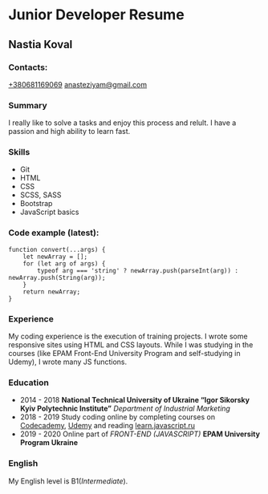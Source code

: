 # Junior Developer Resume

## Nastia Koval

### Contacts:
[+380681169069](tel:+380681169069)
[anasteziyam@gmail.com](anasteziyam@gmail.com)

### Summary
I really like to solve a tasks and enjoy this process and relult. I have a passion and high ability to learn fast.

### Skills
* Git
* HTML
* CSS
* SCSS, SASS
* Bootstrap
* JavaScript basics

### Code example (latest):
    function convert(...args) {
        let newArray = [];
        for (let arg of args) {
            typeof arg === 'string' ? newArray.push(parseInt(arg)) : newArray.push(String(arg));
        }
        return newArray;
    }

### Experience
My coding experience is the execution of training projects. I wrote some responsive sites using HTML and CSS layouts. While I was studying in the courses (like EPAM Front-End University Program and self-studying in Udemy), I wrote many JS functions.

### Education
* 2014 - 2018 **National Technical University of Ukraine “Igor Sikorsky Kyiv Polytechnic Institute”** *Department of Industrial Marketing*
* 2018 - 2019 Study coding online by completing courses on [Codecademy](https://www.codecademy.com/profiles/NastiaKoval), [Udemy](https://www.udemy.com/share/101NNnBEsSdV5UQnw=/) and reading [learn.javascript.ru](https://learn.javascript.ru/)
* 2019 - 2020 Online part of *FRONT-END (JAVASCRIPT)* **EPAM University Program Ukraine**

### English
My English level is B1(*Intermediate*).